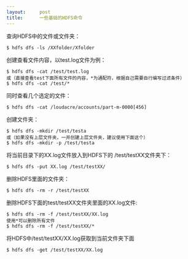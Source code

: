 ```yaml
---
layout:     post
title:      一些基础的HDFS命令
---
```

<div id="article_content" class="article_content clearfix csdn-tracking-statistics" data-pid="blog" data-mod="popu_307" data-dsm="post">
								            <link rel="stylesheet" href="https://csdnimg.cn/release/phoenix/template/css/ck_htmledit_views-f76675cdea.css">
						<div class="htmledit_views" id="content_views">
                <p>查询HDFS中的文件或文件夹：</p>

<pre class="has">
<code>$ hdfs dfs -ls /XXfolder/Xfolder</code></pre>

<p>创建查看文件内容，以test.log文件为例：</p>

<pre class="has">
<code>$ hdfs dfs -cat /test/test.log
或（直接查看test下面所有文件的内容，*为通配符，根据自己需要自行编写过滤条件）
$ hdfs dfs -cat /test/*</code></pre>

<p>同时查看几个选定的文件：</p>

<pre class="has">
<code>$ hdfs dfs -cat /loudacre/accounts/part-m-0000[456]</code></pre>

<p>创建文件夹：</p>

<pre class="has">
<code>$ hdfs dfs -mkdir /test/testa
或（如果没有上层文件夹，一并创建上层文件夹，建议使用下面这个）
$ hdfs dfs -mkdir -p /test/testa</code></pre>

<p>将当前目录下的XX.log文件放入到HDFS下的 /test/testXX文件夹下：</p>

<pre class="has">
<code>$ hdfs dfs -put XX.log /test/testXX/</code></pre>

<p>删除HDFS里面的文件夹：</p>

<pre class="has">
<code>$ hdfs dfs -rm -r /test/testXX</code></pre>

<p>删除HDFS下面的test/testXX文件夹里面的XX.log文件:</p>

<pre class="has">
<code>$ hdfs dfs -rm -f /test/testXX/XX.log
使用*可以删除所有文件
$ hdfs dfs -rm -f /test/testXX/*</code></pre>

<p>将HDFS中/test/testXX/XX.log获取到当前文件夹下面</p>

<pre class="has">
<code>$ hdfs dfs -get /test/testXX/XX.log</code></pre>

<p> </p>            </div>
                </div>
